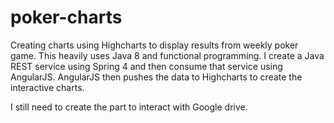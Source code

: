 poker-charts
============

Creating charts using Highcharts to display results from weekly poker game.  This heavily uses Java 8 and functional programming.  I create a Java REST service using Spring 4 and then consume that service using AngularJS. AngularJS then pushes the data to Highcharts to create the interactive charts.

I still need to create the part to interact with Google drive.

